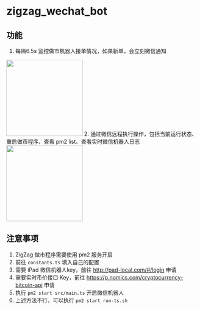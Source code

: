 # zigzag_wechat_bot

## 功能
1. 每隔6.5s 监控做市机器人接单情况，如果新单，会立刻微信通知
<img src="https://user-images.githubusercontent.com/5517281/173199616-efeb3d24-0adf-43ed-87db-bbf00f6dd7bd.jpg" width="200"/>
2. 通过微信远程执行操作，包括当前运行状态、重启做市程序、查看 pm2 list、查看实时微信机器人日志
<img src="https://user-images.githubusercontent.com/5517281/173199654-032dd267-3ee4-4902-b3ee-d70da9f6c9ff.jpg" width="200" />

## 注意事项
1. ZigZag 做市程序需要使用 pm2 服务开启
2. 前往 `constants.ts` 填入自己的配置
3. 需要 iPad 微信机器人key，前往 http://pad-local.com/#/login 申请
4. 需要实时币价接口 Key，前往 https://p.nomics.com/cryptocurrency-bitcoin-api 申请
5. 执行 `pm2 start src/main.ts` 开启微信机器人
6. 上述方法不行，可以执行 `pm2 start run-ts.sh`
